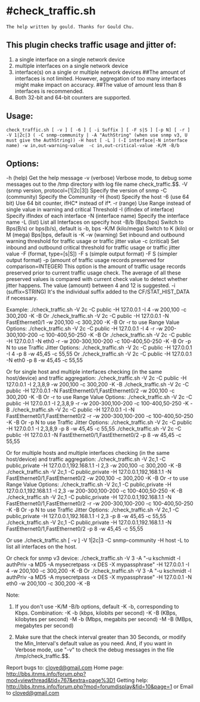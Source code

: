 #check_traffic.sh
=================

	The help written by gould. Thanks for Gould Chu.

This plugin checks traffic usage and jitter of:
------------------------------------------------
1. a single interface on a single network device
2. multiple interfaces on a single network device
3. interface(s) on a single or multiple network devices
##The amount of interfaces is not limited. However, aggregation of too many interfaces might make impact on accuracy. 
##The value of amount less than 8 interfaces is recommended.
4. Both 32-bit and 64-bit counters are supported.

Usage:
------
	check_traffic.sh [ -v ] [ -6 ] [ -i Suffix ] [ -F s|S ] [-p N] [ -r ] -V 1|2c|3 ( -C snmp-community | -A "AuthString" (when use snmp v3, U must give the AuthString)) -H host [ -L ] (-I interface|-N interface name) -w in,out-warning-value  -c in,out-critical-value -K/M -B/b

Options:
--------
-h (help)
Get the help message
-v (verbose)
Verbose mode, to debug some messages out to the /tmp directory with log file name check_traffic.$$.
-V (snmp version, protocol=[1|2c|3])
Specify the version of snmp
-C (community)
Specify the Community
-H (host)
Specify the host
-6 (use 64 bit)
Use 64 bit counter, ifHC*  instead of if*.
-r (range)
Use Range instead of single value in warning and critical Threshold
-I (ifIndex of interface)
Specify ifIndex of each interface
-N (interface name)
Specify the interface name
-L (list)
List all Interfaces on specify host
-B/b (Bps/bps)
Switch to Bps(B/s) or bps(b/s), default is -b, bps
-K/M (kilo/mega)
Switch to K (kilo) or M (mega) Bps|bps, default is -K
-w (warning)
Set inbound and outbound warning threshold for traffic usage or traffic jitter value
-c (critical)
Set inbound and outbound critical threshold for traffic usage or traffic jitter value
-F (format, type=[s|S])
  -F s (simple output format)
  -F S (simpler output format)
-p (amount of traffic usage records preserved for comparison=INTEGER)
This option is the amount of traffic usage records preserved prior to current traffic usage check. The average of all these preserved values is compared with current check value to detect whether jitter happens. The value (amount) between 4 and 12 is suggested.
-i	(suffix=STRING)
It's the individual suffix added to the CF/STAT_HIST_DATA if necessary.


Example:
./check_traffic.sh -V 2c -C public -H 127.0.0.1 -I 4 -w 200,100 -c 300,200 -K -B
Or
./check_traffic.sh -V 2c -C public -H 127.0.0.1 -N FastEthernet0/1 -w 200,100 -c 300,200 -K -B
Or -r to use Range Value Options:
./check_traffic.sh -V 2c -C public -H 127.0.0.1 -I 4 -r -w 200-300,100-200 -c 100-400,50-250 -K -B
Or
./check_traffic.sh -V 2c -C public -H 127.0.0.1 -N eth0 -r -w 200-300,100-200 -c 100-400,50-250 -K -B
Or -p N to use Traffic Jitter Options:
./check_traffic.sh -V 2c -C public -H 127.0.0.1 -I 4 -p 8 -w 45,45 -c 55,55
Or
./check_traffic.sh -V 2c -C public -H 127.0.0.1 -N eth0 -p 8 -w 45,45 -c 55,55

Or for single host and multiple interfaces checking (in the same host/device) and traffic aggregation:
./check_traffic.sh -V 2c -C public -H 127.0.0.1 -I 2,3,8,9 -w 200,100 -c 300,200 -K -B
./check_traffic.sh -V 2c -C public -H 127.0.0.1 -N FastEthernet0/1,FastEthernet0/2 -w 200,100 -c 300,200 -K -B
Or -r to use Range Value Options:
./check_traffic.sh -V 2c -C public -H 127.0.0.1 -I 2,3,8,9 -r -w 200-300,100-200 -c 100-400,50-250 -K -B
./check_traffic.sh -V 2c -C public -H 127.0.0.1 -I -N FastEthernet0/1,FastEthernet0/2 -r -w 200-300,100-200 -c 100-400,50-250 -K -B
Or -p N to use Traffic Jitter Options:
./check_traffic.sh -V 2c -C public -H 127.0.0.1 -I 2,3,8,9 -p 8 -w 45,45 -c 55,55
./check_traffic.sh -V 2c -C public -H 127.0.0.1 -N FastEthernet0/1,FastEthernet0/2 -p 8 -w 45,45 -c 55,55

Or for multiple hosts and multiple interfaces checking (in the same host/device) and traffic aggregation:
./check_traffic.sh -V 2c,1 -C public,private -H 127.0.0.1,192.168.1.1 -I 2,3 -w 200,100 -c 300,200 -K -B
./check_traffic.sh -V 2c,1 -C public,private -H 127.0.0.1,192,168.1.1 -N FastEthernet0/1,FastEthernet0/2 -w 200,100 -c 300,200 -K -B
Or -r to use Range Value Options:
./check_traffic.sh -V 2c,1 -C public,private -H 127.0.0.1,192.168.1.1 -I 2,3 -w 200-300,100-200 -c 100-400,50-250 -K -B
./check_traffic.sh -V 2c,1 -C public,private -H 127.0.0.1,192.168.1.1 -N FastEthernet0/1,FastEthernet0/2 -r -w 200-300,100-200 -c 100-400,50-250 -K -B
Or -p N to use Traffic Jitter Options:
./check_traffic.sh -V 2c,1 -C public,private -H 127.0.0.1,192.168.1.1 -I 2,3 -p 8 -w 45,45 -c 55,55
./check_traffic.sh -V 2c,1 -C public,private -H 127.0.0.1,192.168.1.1 -N FastEthernet0/1,FastEthernet0/2 -p 8 -w 45,45 -c 55,55

Or use ./check_traffic.sh [ -v ] -V 1|2c|3 -C snmp-community -H host -L
to list all interfaces on the host.

Or check for snmp v3 device:
./check_traffic.sh -V 3 -A "-u kschmidt -l authPriv -a MD5 -A mysecretpass -x DES -X mypassphrase" -H 127.0.0.1 -I 4 -w 200,100 -c 300,200 -K -B
Or
./check_traffic.sh -V 3 -A "-u kschmidt -l authPriv -a MD5 -A mysecretpass -x DES -X mypassphrase" -H 127.0.0.1 -N eth0 -w 200,100 -c 300,200 -K -B



Note:
1. If you don't use -K/M -B/b options, default -K -b, corresponding to Kbps.
  Combination:
    -K -b (kbps, kilobits per second)
    -K -B (KBps, kilobytes per second)
    -M -b (Mbps, megabits per second)
    -M -B (MBps, megabytes per second)

2. Make sure that the check interval greater than 30 Seconds, or modify the Min_Interval's default value as you need. And, if you want in Verbose mode, use "-v" to check the debug messages in the file /tmp/check_traffic.$$.

Report bugs to: cloved@gmail.com
Home page: <http://bbs.itnms.info/forum.php?mod=viewthread&tid=767&extra=page%3D1>
Getting help: <http://bbs.itnms.info/forum.php?mod=forumdisplay&fid=10&page=1> or Email to cloved@gmail.com
